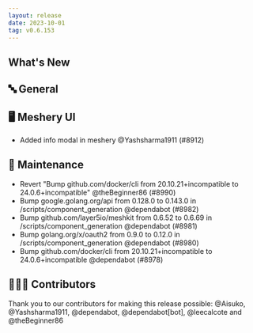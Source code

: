 ```yaml
---
layout: release
date: 2023-10-01
tag: v0.6.153
---
```


## What's New
## 🔤 General
## 🖥 Meshery UI

- Added info modal in meshery @Yashsharma1911 (#8912)

## 🧰 Maintenance

- Revert "Bump github.com/docker/cli from 20.10.21+incompatible to 24.0.6+incompatible" @theBeginner86 (#8990)
- Bump google.golang.org/api from 0.128.0 to 0.143.0 in /scripts/component_generation @dependabot (#8982)
- Bump github.com/layer5io/meshkit from 0.6.52 to 0.6.69 in /scripts/component_generation @dependabot (#8981)
- Bump golang.org/x/oauth2 from 0.9.0 to 0.12.0 in /scripts/component_generation @dependabot (#8980)
- Bump github.com/docker/cli from 20.10.21+incompatible to 24.0.6+incompatible @dependabot (#8978)

## 👨🏽‍💻 Contributors

Thank you to our contributors for making this release possible:
@Aisuko, @Yashsharma1911, @dependabot, @dependabot[bot], @leecalcote and @theBeginner86
